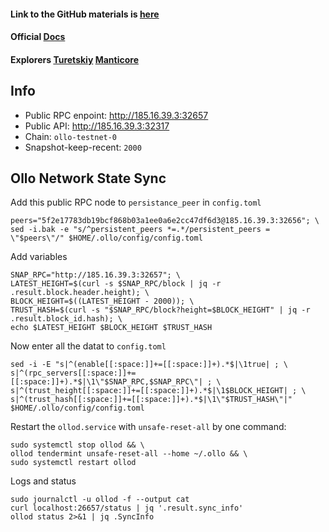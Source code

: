 #### Link to the GitHub materials is [here](https://github.com/OllO-Station)
#### Official [Docs](https://docs.ollo.zone/validators/running_a_node)
#### Explorers [Turetskiy](http://turnodes.com/ollo) [Manticore](https://testnet.manticore.team/ollo)

## Info
- Public RPC enpoint: http://185.16.39.3:32657
- Public API: http://185.16.39.3:32317
- Chain: `ollo-testnet-0`
- Snapshot-keep-recent: `2000`

## Ollo Network State Sync
Add this public RPC node to `persistance_peer` in `config.toml`
```
peers="5f2e17783db19bcf868b03a1ee0a6e2cc47df6d3@185.16.39.3:32656"; \
sed -i.bak -e "s/^persistent_peers *=.*/persistent_peers = \"$peers\"/" $HOME/.ollo/config/config.toml
```
Add variables
```
SNAP_RPC="http://185.16.39.3:32657"; \
LATEST_HEIGHT=$(curl -s $SNAP_RPC/block | jq -r .result.block.header.height); \
BLOCK_HEIGHT=$((LATEST_HEIGHT - 2000)); \
TRUST_HASH=$(curl -s "$SNAP_RPC/block?height=$BLOCK_HEIGHT" | jq -r .result.block_id.hash); \
echo $LATEST_HEIGHT $BLOCK_HEIGHT $TRUST_HASH
```
Now enter all the datat to `config.toml`
```
sed -i -E "s|^(enable[[:space:]]+=[[:space:]]+).*$|\1true| ; \
s|^(rpc_servers[[:space:]]+=[[:space:]]+).*$|\1\"$SNAP_RPC,$SNAP_RPC\"| ; \
s|^(trust_height[[:space:]]+=[[:space:]]+).*$|\1$BLOCK_HEIGHT| ; \
s|^(trust_hash[[:space:]]+=[[:space:]]+).*$|\1\"$TRUST_HASH\"|" $HOME/.ollo/config/config.toml
```
Restart the `ollod.service` with `unsafe-reset-all` by one command:
```
sudo systemctl stop ollod && \
ollod tendermint unsafe-reset-all --home ~/.ollo && \
sudo systemctl restart ollod
```
Logs and status
```
sudo journalctl -u ollod -f --output cat
curl localhost:26657/status | jq '.result.sync_info'
ollod status 2>&1 | jq .SyncInfo
```
